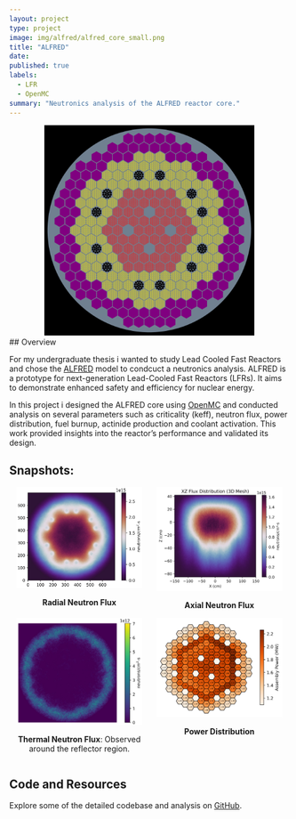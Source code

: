 ```yaml
---
layout: project
type: project
image: img/alfred/alfred_core_small.png
title: "ALFRED"
date:
published: true
labels:
  - LFR
  - OpenMC
summary: "Neutronics analysis of the ALFRED reactor core."
---
```


<div align="center">
  <img src="../img/alfred/alfred_core.png" width="75%">
</div>
## Overview

For my undergraduate thesis i wanted to study Lead Cooled Fast Reactors and chose the [ALFRED](https://www.sciencedirect.com/science/article/abs/pii/S0029549314004361) model to condcuct a neutronics analysis. ALFRED is a prototype for next-generation Lead-Cooled Fast Reactors (LFRs). It aims to demonstrate enhanced safety and efficiency for nuclear energy.

In this project i designed the ALFRED core using [OpenMC](https://docs.openmc.org/en/stable/) and conducted analysis on several parameters such as criticality (keff), neutron flux, power distribution, fuel burnup, actinide production and coolant activation. This work provided insights into the reactor’s performance and validated its design. 

## Snapshots:

<div style="display: flex; justify-content: space-around; flex-wrap: wrap;">
  <div style="text-align: center; width: 45%;">
    <img src="../img/alfred/alfred_rad_nflux.png" alt="Radial neutron flux distribution in ALFRED" width="100%">
    <p><strong>Radial Neutron Flux</strong></p>
  </div>
  <div style="text-align: center; width: 45%;">
    <img src="../img/alfred/alfred_ax_nflux.png" alt="Axial neutron flux distribution in ALFRED" width="100%">
    <p><strong>Axial Neutron Flux</strong></p>
  </div>
  <div style="text-align: center; width: 45%;">
    <img src="../img/alfred/alfred_th_nflux.png" alt="Thermal neutron flux in ALFRED" width="100%">
    <p><strong>Thermal Neutron Flux</strong>: Observed around the reflector region.</p>
  </div>
  <div style="text-align: center; width: 45%;">
    <img src="../img/alfred/alfred_power.png" alt="Power distribution in ALFRED" width="100%">
    <p><strong>Power Distribution</strong></p>
  </div>
</div>

## Code and Resources

Explore some of the detailed codebase and analysis on [GitHub](https://github.com/SShuddho/neutronics-alfred).
